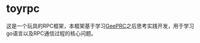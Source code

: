 # toyrpc
这是一个玩具的RPC框架，本框架基于学习[GeePRC](https://geektutu.com/post/geerpc.html)之后思考实践开发，用于学习go语言以及RPC通信过程的核心问题。